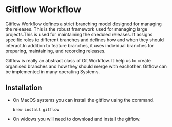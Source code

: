 # Gitflow Workflow

Gitflow Workflow defines a strict branching model designed for managing the releases. This is the robust framework used for managing large projects.This is used for maintaining the sheduled releases. It assigns specific roles to different branches and defines how and when they should interact.In addition to feature branches, it uses individual branches for preparing, maintaining, and recording releases.

Gitflow is really an abstract class of Git Workflow. It help us to create organised branches and how they should merge with eachother. Gitflow can be implemented in many operating Systems.

## Installation

- On MacOS systems you can install the gitflow using the command.
  ```
  brew install gitflow
  ```
- On widows you will need to download and install the gitflow.
